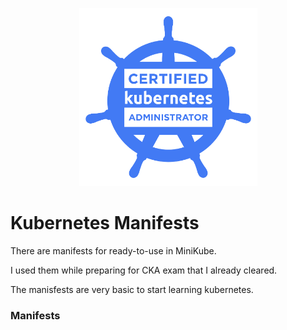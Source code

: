 <p align="center">
  <img src="img/kubernetes.jpg" width="285"> </image>
</p>

# Kubernetes Manifests
There are manifests for ready-to-use in MiniKube.

I used them while preparing for CKA exam that I already cleared.

The manisfests are very basic to start learning kubernetes.

### Manifests 
